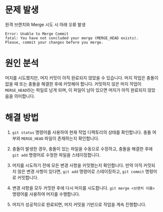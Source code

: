 # 문제 발생

원격 브랜치와 Merge 시도 시 아래 오류 발생

```
Error: Unable to Merge Commit
fatal: You have not concluded your merge (MERGE_HEAD exists).
Please, commit your changes before you merge.
```
# 원인 분석

머지를 시도했지만, 머지 커밋이 아직 완료되지 않았을 수 있습니다. 머지 작업은 충돌이 없을 때 또는 충돌을 해결한 후에 커밋해야 합니다. 커밋하지 않은 머지 작업이 `MERGE_HEAD`라는 파일로 남게 되며, 이 파일이 남아 있으면 머지가 아직 완료되지 않았음을 의미합니다.

# 해결 방법

1. `git status` 명령어를 사용하여 현재 작업 디렉토리의 상태를 확인합니다. 충돌 여부와 `MERGE_HEAD` 파일이 존재하는지 확인합니다.

2. 충돌이 발생한 경우, 충돌이 있는 파일을 수동으로 수정하고, 충돌을 해결한 후에 `git add` 명령어로 수정한 파일을 스테이징합니다.

3. 머지를 시도하기 전에 모든 변경 사항을 커밋했는지 확인합니다. 만약 아직 커밋되지 않은 변경 사항이 있다면, `git add` 명령어로 스테이징하고, `git commit` 명령어로 커밋합니다.

4. 변경 사항을 모두 커밋한 후에 다시 머지를 시도합니다. `git merge <브랜치 이름>` 명령어를 사용하여 머지를 수행합니다.

5. 머지가 성공적으로 완료되면, 머지 커밋을 기반으로 작업을 계속 진행합니다.
